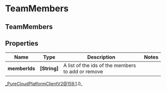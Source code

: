 # TeamMembers

## TeamMembers

## Properties

|Name | Type | Description | Notes|
|------------ | ------------- | ------------- | -------------|
| **memberIds** | **[String]** | A list of the ids of the members to add or remove | |



_PureCloudPlatformClientV2@159.1.0_
